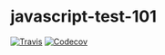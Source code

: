 # javascript-test-101
[![Travis](https://img.shields.io/travis/AlejandroVC67/hb-javascript-test-101.svg)](https://travis-ci.org/AlejandroVC67/hb-javascript-test-101)
[![Codecov](https://codecov.io/gh/AlejandroVC67/hb-javascript-test-101/branch/master/graph/badge.svg)](https://codecov.io/gh/AlejandroVC67/hb-javascript-test-101)